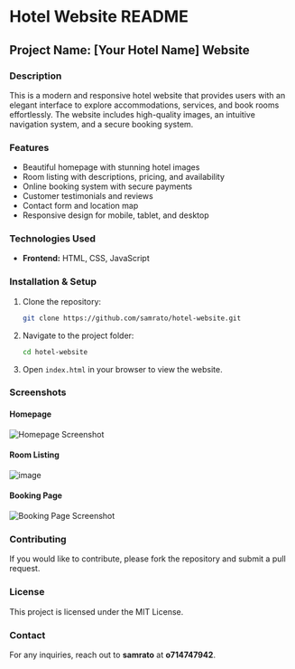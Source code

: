 # Hotel Website README

## Project Name: **[Your Hotel Name] Website**

### Description
This is a modern and responsive hotel website that provides users with an elegant interface to explore accommodations, services, and book rooms effortlessly. The website includes high-quality images, an intuitive navigation system, and a secure booking system.

### Features
- Beautiful homepage with stunning hotel images
- Room listing with descriptions, pricing, and availability
- Online booking system with secure payments
- Customer testimonials and reviews
- Contact form and location map
- Responsive design for mobile, tablet, and desktop

### Technologies Used
- **Frontend:** HTML, CSS, JavaScript

### Installation & Setup
1. Clone the repository:
   ```sh
   git clone https://github.com/samrato/hotel-website.git
   ```
2. Navigate to the project folder:
   ```sh
   cd hotel-website
   ```
3. Open `index.html` in your browser to view the website.

### Screenshots
#### Homepage
![Homepage Screenshot](./screenshots/homepage.png)

#### Room Listing
![image](https://github.com/user-attachments/assets/6829fd5b-f987-483f-a32a-6d3979a105f8)


#### Booking Page
![Booking Page Screenshot](./screenshots/booking-page.png)

### Contributing
If you would like to contribute, please fork the repository and submit a pull request.

### License
This project is licensed under the MIT License.

### Contact
For any inquiries, reach out to **samrato** at **o714747942**.


